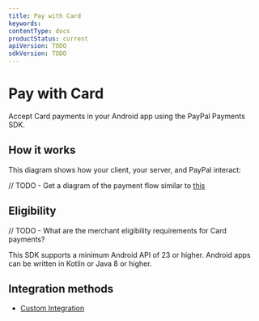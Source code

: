 ```yaml
---
title: Pay with Card
keywords: 
contentType: docs
productStatus: current
apiVersion: TODO
sdkVersion: TODO
---
```


# Pay with Card

Accept Card payments in your Android app using the PayPal Payments SDK.

## How it works

This diagram shows how your client, your server, and PayPal interact:

// TODO - Get a diagram of the payment flow similar to [this](https://developer.paypal.com/braintree/docs/start/overview#how-it-works)

## Eligibility

// TODO - What are the merchant eligibility requirements for Card payments?

This SDK supports a minimum Android API of 23 or higher.
Android apps can be written in Kotlin or Java 8 or higher.

## Integration methods

- [Custom Integration](integration.md)


